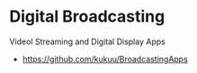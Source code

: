 # Digital Broadcasting

Videol Streaming and Digital Display Apps

- https://github.com/kukuu/BroadcastingApps
 
